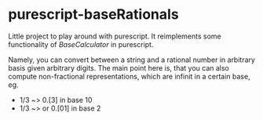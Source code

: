 # purescript-baseRationals
Little project to play around with purescript. It reimplements some
functionality of *BaseCalculator* in purescript.

Namely, you can convert between a string and a rational number in
arbitrary basis given arbitrary digits. The main point here is, that you
can also compute non-fractional representations, which are infinit in a
certain base, eg.
* 1/3 ~> 0.[3] in base 10
* 1/3 ~> or 0.[01] in base 2
